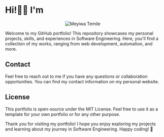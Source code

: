 #  Hi!👋🏿 I'm
<p align="center">
  <img src"https://github.com/Meyiwa123/Portfolio/blob/main/src/assets/png/logo.png" alt="Meyiwa Temile"/>
</p>

Welcome to my GitHub portfolio! This repository showcases my personal projects, skills, and experiences in Software Engineering. Here, you'll find a collection of my works, ranging from web development, automation, and more.

## Contact
Feel free to reach out to me if you have any questions or collaboration opportunities. You can find my contact information on my personal website.

## License
This portfolio is open-source under the MIT License. Feel free to use it as a template for your own portfolio or for any other purpose.

Thank you for visiting my portfolio! I hope you enjoy exploring my projects and learning about my journey in Software Engineering. Happy coding! 🚀
